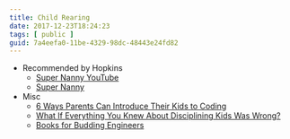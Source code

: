 ```yaml
---
title: Child Rearing
date: 2017-12-23T18:24:23
tags: [ public ]
guid: 7a4eefa0-11be-4329-98dc-48443e24fd82
---
```



<!--more-->

 * Recommended by Hopkins
   * [Super Nanny YouTube](https://www.youtube.com/user/officialsupernanny/videos)
   * [Super Nanny](http://www.supernanny.co.uk/)
 * Misc
   * [6 Ways Parents Can Introduce Their Kids to Coding](http://mentalfloss.com/article/69006/6-ways-parents-can-introduce-their-kids-coding)
   * [What If Everything You Knew About Disciplining Kids Was Wrong? ](http://m.motherjones.com/politics/2015/05/schools-behavior-discipline-collaborative-proactive-solutions-ross-greene)
   * [Books for Budding Engineers](72610563.2001202471515747087522.JavaMail.emailprocessor@seapr1mxout18.concurasp.com)
